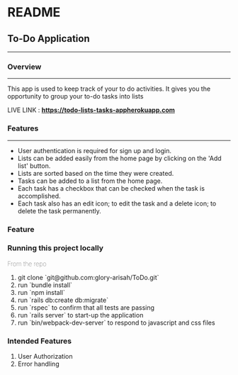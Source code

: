 # README

<h2>To-Do Application</h2>
<hr>

<h3>Overview</h3>
<hr>

<p>This app is used to keep track of your to do activities. It gives you the opportunity to group your to-do tasks into lists</p>

<p>LIVE LINK : <a href="https://todo-lists-tasks-app.herokuapp.com/" style="font-weight:bold;">https://todo-lists-tasks-appherokuapp.com</a></p>

<h3>Features</h3>
<hr>
<ul>

  <li>User authentication is required for sign up and login.</li>

  <li>Lists can be added easily from the home page by clicking on the 'Add list' button.</li>

  <li>Lists are sorted based on the time they were created.</li>

  <li>Tasks can be added to a list from the home page.</li>

  <li>Each task has a checkbox that can be checked when the task is accomplished.</li>

  <li>Each task also has an edit icon; to edit the task and a delete icon; to delete the task permanently.</li>

</ul>

<h3>Feature</h3>

<h3>Running this project locally</h3>

<span style='font-weight:10;'>From the repo</span>

<ol>
  <li>git clone `git@github.com:glory-arisah/ToDo.git`</li>

  <li>run `bundle install`</li>

  <li>run `npm install`</li>

  <li>run `rails db:create db:migrate`</li>

  <li>run `rspec` to confirm that all tests are passing</li>

  <li>run `rails server` to start-up the application</li>

  <li>run `bin/webpack-dev-server` to respond to javascript and css files</li>
</ol>

<h3>Intended Features</h3>

<ol>
<li>User Authorization</li>

<li>Error handling</li>
</ol>